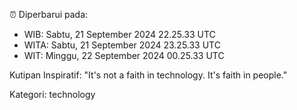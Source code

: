 ⏰ Diperbarui pada:
- WIB: Sabtu, 21 September 2024 22.25.33 UTC
- WITA: Sabtu, 21 September 2024 23.25.33 UTC
- WIT: Minggu, 22 September 2024 00.25.33 UTC

Kutipan Inspiratif:
"It's not a faith in technology. It's faith in people."


Kategori: technology

